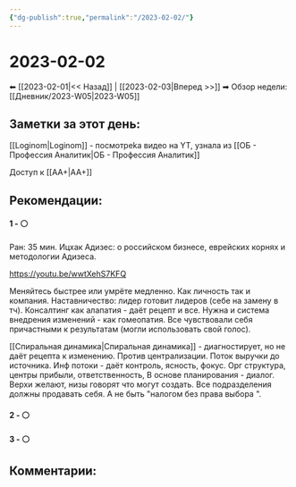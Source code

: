 ```yaml
---
{"dg-publish":true,"permalink":"/2023-02-02/"}
---
```


# 2023-02-02

⬅  [[2023-02-01\|<<  Назад]] | [[2023-02-03\|Вперед >>]]  ➡
Обзор недели: [[Дневник/2023-W05\|2023-W05]]


## Заметки за этот день:

[[Loginom\|Loginom]] - посмотреkа видео на YT, узнала из [[ОБ - Профессия Аналитик\|ОБ - Профессия Аналитик]]

Доступ к [[АА+\|АА+]]

## Рекомендации:

#### 1 - ⚪ 
Ран: 35 мин. Ицхак Адизес: о российском бизнесе, еврейских корнях и методологии Адизеса.

﻿https://youtu.be/wwtXehS7KFQ

Меняйтесь быстрее или умрёте медленно. Как личность так и компания.
Наставничество: лидер готовит лидеров (себе на замену в тч).
Консалтинг как алапатия - даёт рецепт и все. Нужна и система внедрения изменений - как гомеопатия.
Все чувствовали себя причастными к результатам (могли использовать свой голос).

[[Спиральная динамика\|Спиральная динамика]] - диагностирует, но не даёт рецепта к изменению.
Против централизации.
Поток выручки до источника. Инф потоки - даёт контроль, ясность, фокус.
Орг структура, центры прибыли, ответственность, 
В основе планирования - диалог. Верхи желают, низы говорят что могут создать.
Все подразделения должны продавать себя. А не быть "налогом без права выбора ".



#### 2 - ⚪ 

#### 3 - ⚪ 


## Комментарии:
